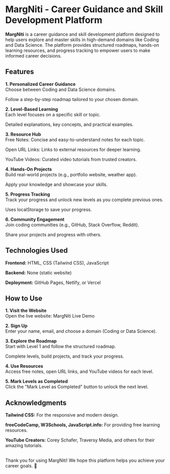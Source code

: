 # MargNiti - Career Guidance and Skill Development Platform

**MargNiti** is a career guidance and skill development platform designed to help users explore and master skills in high-demand domains like Coding and Data Science. The platform provides structured roadmaps, hands-on learning resources, and progress tracking to empower users to make informed career decisions.

## Features
**1. Personalized Career Guidance**<br>
Choose between Coding and Data Science domains.<br>

Follow a step-by-step roadmap tailored to your chosen domain.<br>

**2. Level-Based Learning**<br>
Each level focuses on a specific skill or topic.<br>

Detailed explanations, key concepts, and practical examples.<br>

**3. Resource Hub**<br>
Free Notes: Concise and easy-to-understand notes for each topic.<br>

Open URL Links: Links to external resources for deeper learning.<br>

YouTube Videos: Curated video tutorials from trusted creators.<br>

**4. Hands-On Projects**<br>
Build real-world projects (e.g., portfolio website, weather app).<br>

Apply your knowledge and showcase your skills.<br>

**5. Progress Tracking**<br>
Track your progress and unlock new levels as you complete previous ones.<br>

Uses localStorage to save your progress.<br>

**6. Community Engagement**<br>
Join coding communities (e.g., GitHub, Stack Overflow, Reddit).<br>

Share your projects and progress with others.<br>

## Technologies Used
**Frontend:** HTML, CSS (Tailwind CSS), JavaScript<br>

**Backend:** None (static website)<br>

**Deployment:** GitHub Pages, Netlify, or Vercel<br>

## How to Use
**1. Visit the Website**<br>
Open the live website: MargNiti Live Demo <!-- Add your live link here --><br>

**2. Sign Up**<br>
Enter your name, email, and choose a domain (Coding or Data Science).<br>

**3. Explore the Roadmap**<br>
Start with Level 1 and follow the structured roadmap.<br>

Complete levels, build projects, and track your progress.<br>

**4. Use Resources**<br>
Access free notes, open URL links, and YouTube videos for each level.<br>

**5. Mark Levels as Completed**<br>
Click the "Mark Level as Completed" button to unlock the next level.<br>

## Acknowledgments
**Tailwind CSS:** For the responsive and modern design.<br>

**freeCodeCamp, W3Schools, JavaScript.info:** For providing free learning resources.<br>

**YouTube Creators:** Corey Schafer, Traversy Media, and others for their amazing tutorials.<br>

## 
Thank you for using MargNiti! We hope this platform helps you achieve your career goals. 🚀
